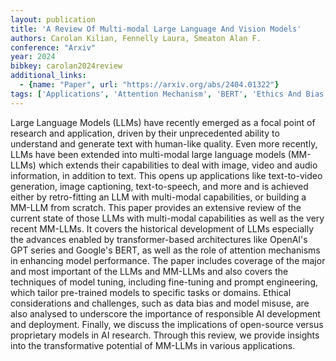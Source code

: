 ```yaml
---
layout: publication
title: 'A Review Of Multi-modal Large Language And Vision Models'
authors: Carolan Kilian, Fennelly Laura, Smeaton Alan F.
conference: "Arxiv"
year: 2024
bibkey: carolan2024review
additional_links:
  - {name: "Paper", url: "https://arxiv.org/abs/2404.01322"}
tags: ['Applications', 'Attention Mechanism', 'BERT', 'Ethics And Bias', 'Fine Tuning', 'GPT', 'Model Architecture', 'Pretraining Methods', 'Prompting', 'RAG', 'Responsible AI', 'Survey Paper', 'Training Techniques', 'Transformer']
---
```

Large Language Models (LLMs) have recently emerged as a focal point of
research and application, driven by their unprecedented ability to understand
and generate text with human-like quality. Even more recently, LLMs have been
extended into multi-modal large language models (MM-LLMs) which extends their
capabilities to deal with image, video and audio information, in addition to
text. This opens up applications like text-to-video generation, image
captioning, text-to-speech, and more and is achieved either by retro-fitting an
LLM with multi-modal capabilities, or building a MM-LLM from scratch. This
paper provides an extensive review of the current state of those LLMs with
multi-modal capabilities as well as the very recent MM-LLMs. It covers the
historical development of LLMs especially the advances enabled by
transformer-based architectures like OpenAI's GPT series and Google's BERT, as
well as the role of attention mechanisms in enhancing model performance. The
paper includes coverage of the major and most important of the LLMs and MM-LLMs
and also covers the techniques of model tuning, including fine-tuning and
prompt engineering, which tailor pre-trained models to specific tasks or
domains. Ethical considerations and challenges, such as data bias and model
misuse, are also analysed to underscore the importance of responsible AI
development and deployment. Finally, we discuss the implications of open-source
versus proprietary models in AI research. Through this review, we provide
insights into the transformative potential of MM-LLMs in various applications.
